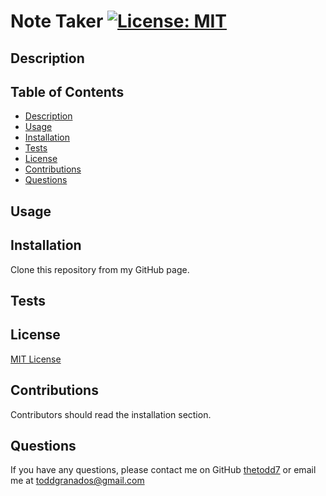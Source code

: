  # Note Taker [![License: MIT](https://img.shields.io/badge/License-MIT-yellow.svg)](https://opensource.org/licenses/MIT)

  ## Description
  
  
  
  ## Table of Contents
  * [Description](#Description)
  * [Usage](#Usage)
  * [Installation](#Installation)
  * [Tests](#Tests)
  * [License](#License)
  * [Contributions](#Contributions)
  * [Questions](#questions)
  

  ## Usage

 


  ## Installation

  Clone this repository from my GitHub page.

  ## Tests 

 
  ## License 

[MIT License](https://opensource.org/licenses/MIT)

  ## Contributions
  
  Contributors should read the installation section.
  
 ## Questions
  If you have any questions, please contact me on GitHub [thetodd7](https://github.com/thetodd7) or email me at toddgranados@gmail.com 
